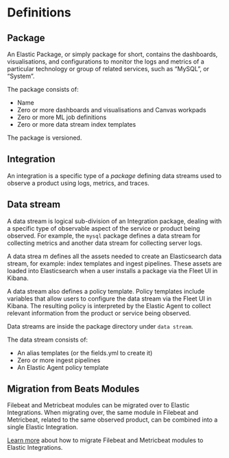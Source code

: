 # Definitions

## Package

An Elastic Package, or simply package for short, contains the dashboards, visualisations, and configurations to monitor the logs and metrics of a particular technology or group of related services, such as “MySQL”, or “System”.

The package consists of:

* Name
* Zero or more dashboards and visualisations and Canvas workpads
* Zero or more ML job definitions
* Zero or more data stream index templates

The package is versioned.

## Integration

An integration is a specific type of a _package_ defining data streams used to observe a product using logs, metrics, and traces.

## Data stream

A data stream is logical sub-division of an Integration package, dealing with a specific type of observable aspect of the service or product being observed. For example, the `mysql` package defines a data stream for collecting metrics and another data stream for collecting server logs. 

A data strea    m defines all the assets needed to create an Elasticsearch data stream, for example: index templates and ingest pipelines. These assets are loaded into Elasticsearch when a user installs a package via the Fleet UI in Kibana.

A data stream also defines a policy template. Policy templates include variables that allow users to configure the data stream via the Fleet UI in Kibana. The resulting policy is interpreted by the Elastic Agent to collect relevant information from the product or service being observed.

Data streams are inside the package directory under `data stream`.

The data stream consists of:

* An alias templates (or the fields.yml to create it)
* Zero or more ingest pipelines
* An Elastic Agent policy template

## Migration from Beats Modules

Filebeat and Metricbeat modules can be migrated over to Elastic Integrations. When migrating over, the same module in Filebeat and Metricbeat, related to the same observed product, can be combined into a single Elastic Integration. 

[Learn more](/docs/import_from_beats.md) about how to migrate Filebeat and Metricbeat modules to Elastic Integrations.
